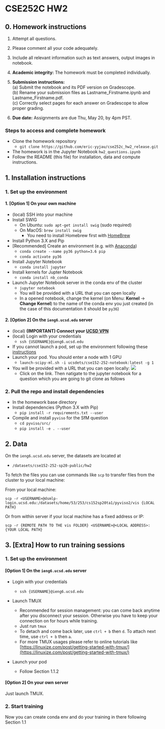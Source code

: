 # CSE252C HW2
## 0. Homework instructions

1. Attempt all questions.
2. Please comment all your code adequately.
3. Include all relevant information such as text answers, output images in notebook.
4. **Academic integrity:** The homework must be completed individually.

5. **Submission instructions:**  
 (a) Submit the notebook and its PDF version on Gradescope.  
 (b) Rename your submission files as Lastname_Firstname.ipynb and Lastname_Firstname.pdf.  
 (c) Correctly select pages for each answer on Gradescope to allow proper grading.

6. **Due date:** Assignments are due Thu, May 20, by 4pm PST.

### Steps to access and complete homework
- Clone the homework repository
    - ``git clone https://github.com/eric-yyjau/cse252c_hw2_release.git``
- The homework is in the Jupyter Notebook ``hw2_questions.ipynb``
- Follow the README (this file) for installation, data and compute instructions.

## 1. Installation instructions
### 1. Set up the environment
#### 1. [Option 1] On your own machine
- (local) SSH into your machine
- Install SWIG
    - On Ubuntu: `sudo apt-get install swig` (sudo required)
    - On MacOS: `brew install swig`
        - You need to install Homebrew first with [HomeBrew](https://brew.sh/)
- Install Python 3.X and Pip
- [Recommended] Create an environment (e.g. with [Anaconda](https://docs.conda.io/en/latest/miniconda.html))
    - ``conda create --name py36 python=3.6 pip``
    - ``conda activate py36``
- Install Jupyter Notebook
    - ``conda install jupyter``
- Install kernels for Jupter Notebook
    - ``conda install nb_conda``
- Launch Jupyter Notebook server in the conda env of the cluster
    - `jupyter notebook`
    - You will be provided with a URL that you can open locally
    - In a opened notebook, change the kernel (on Menu: **Kernel** -> **Change Kernel**) to the name of the conda env you just created (in the case of this documentation it should be `py36`)
    
#### 2. [Option 2] On the ``ieng6.ucsd.edu`` server
- (local) **(IMPORTANT) Connect your [UCSD VPN](https://blink.ucsd.edu/technology/network/connections/off-campus/VPN/index.html)**
- (local) Login with your credentials
    - `ssh {USERNAME}@ieng6.ucsd.edu`
- If you cannot launch a pod, set up the environment following these [instructions](https://docs.google.com/document/d/e/2PACX-1vR-tC1oL6J9RJxSP42iWr8BukgRO9ohcybFXPn95yjQQLvv4iNP5Tlbzx06rQtPA-fLex2N_MVjzgAR/pub?embedded=true)
- Launch your pod. You should enter a node with 1 GPU
    - ``launch-scipy-ml.sh -i ucsdets/cse152-252-notebook:latest -g 1``
- You will be provided with a URL that you can open locally:
    ![](demo_jupyter.png)
    - Click on the link. Then natigate to the jupyter notebook for a question which you are going to git clone as follows

    
### 2. Pull the repo and install dependencies
- In the homework base directory
- Install dependencies (Python 3.X with Pip)
    - ``pip install -r requirements.txt --user``
- Compile and install `pyviso` for the SfM question
    - ``cd pyviso/src/``
    - ``pip install -e . --user``

## 2. Data
On the ``ieng6.ucsd.edu`` server, the datasets are located at
- `/datasets/cse152-252-sp20-public/hw2`

To fetch the files you can use commands like `scp` to transfer files from the cluster to your local machine:

From your local machine: 

``scp -r <USERNAME>@dsmlp-login.ucsd.edu:/datasets/home/53/253/cs152sp20ta1/pyviso2/vis {LOCAL PATH}``

Or from within server if your local machine has a fixed address or IP:

``scp -r {REMOTE PATH TO THE vis FOLDER} <USERNAME>@<LOCAL ADDRESS>:{YOUR LOCAL PATH}``


## 3. [Extra] How to run training sessions

### 1. Set up the environment

#### [Option 1] On the ``ieng6.ucsd.edu`` server

- Login with your credentials
    - `ssh {USERNAME}@ieng6.ucsd.edu`

-  Launch TMUX
    - Reconmended for session management: you can come back anytime after you disconnect your session. Otherwise you have to keep your connection on for hours while training.
    - Just run ``tmux``
    - To detach and come back later, use `ctrl + b` then `d`. To attach next time, use `ctrl + b` then `a`.
    - For more TMUX usages please refer to online tutorials like [https://linuxize.com/post/getting-started-with-tmux/](https://linuxize.com/post/getting-started-with-tmux/)

-  Launch your pod
    - Follow Section 1.1.2

#### [Option 2] On your own server
Just launch TMUX.

### 2. Start training
Now you can create conda env and do your training in there following Section 1.1
